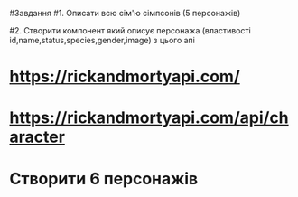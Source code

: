 #Завдання
#1. Описати всю сім'ю сімпсонів (5 персонажів)

#2. Створити компонент який описує персонажа (властивості id,name,status,species,gender,image) з цього апі
#   https://rickandmortyapi.com/
#   https://rickandmortyapi.com/api/character
#   Створити 6 персонажів